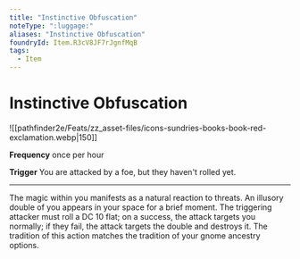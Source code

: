 ```yaml
---
title: "Instinctive Obfuscation"
noteType: ":luggage:"
aliases: "Instinctive Obfuscation"
foundryId: Item.R3cV8JF7rJgnfMqB
tags:
  - Item
---
```


# Instinctive Obfuscation
![[pathfinder2e/Feats/zz_asset-files/icons-sundries-books-book-red-exclamation.webp|150]]

**Frequency** once per hour

**Trigger** You are attacked by a foe, but they haven't rolled yet.

* * *

The magic within you manifests as a natural reaction to threats. An illusory double of you appears in your space for a brief moment. The triggering attacker must roll a DC 10 flat; on a success, the attack targets you normally; if they fail, the attack targets the double and destroys it. The tradition of this action matches the tradition of your gnome ancestry options.
